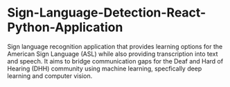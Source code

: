 # Sign-Language-Detection-React-Python-Application
Sign language recognition application that provides learning options for the American Sign Language (ASL) while also providing transcription into text and speech. It aims to bridge communication gaps for the Deaf and Hard of Hearing (DHH) community using machine learning, specfically deep learning and computer vision.
